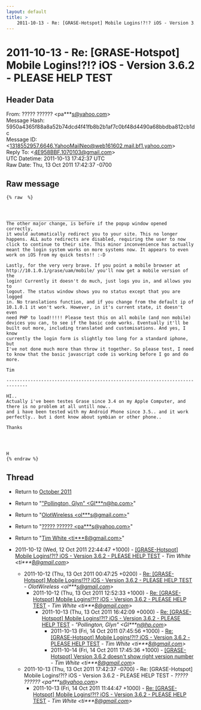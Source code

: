 ```yaml
---
layout: default
title: >
    2011-10-13 - Re: [GRASE-Hotspot] Mobile Logins!?!? iOS - Version 3.6.2 - PLEASE	HELP TEST
---
```


# 2011-10-13 - Re: [GRASE-Hotspot] Mobile Logins!?!? iOS - Version 3.6.2 - PLEASE	HELP TEST

## Header Data

From: ????? ?????? \<pa***s@yahoo.com\><br>
Message Hash: 5950a4365f88a8a52b74dcd4f41fb8b2b1af7c0bf48d4490a68bbdba812cb1dc<br>
Message ID: \<1318552957.6646.YahooMailNeo@web161602.mail.bf1.yahoo.com\><br>
Reply To: \<4E958BBF.1070103@gmail.com\><br>
UTC Datetime: 2011-10-13 17:42:37 UTC<br>
Raw Date: Thu, 13 Oct 2011 17:42:37 -0700<br>

## Raw message

```
{% raw  %}



________________________________
The other major change, is before if the popup window opened correctly, 
it would automatically redirect you to your site. This no longer 
happens. ALL auto redirects are disabled, requiring the user to now 
click to continue to their site. This minor inconvenience has actually 
meant the login system works on more systems now. It appears to even 
work on iOS from my quick tests!! :-D

Lastly, for the very very brave. If you point a mobile browser at 
http://10.1.0.1/grase/uam/mobile/ you'll now get a mobile version of the 
login! Currently it doesn't do much, just logs you in, and allows you to 
logout. The status window shows you no status except that you are logged 
in. No translations function, and if you change from the default ip of 
10.1.0.1 it won't work. However, in it's current state, it doesn't even 
need PHP to load!!!!! Please test this on all mobile (and non mobile) 
devices you can, to see if the basic code works. Eventually it'll be 
built out more, including translated and customisations. And yes, I know 
currently the login form is slightly too long for a standard iphone, but 
I've not done much more than throw it together. So please test, I need 
to know that the basic javascript code is working before I go and do more.

Tim

------------------------------------------------------------------------------

HI..
Actually i've been testes Grase since 3.4 on my Apple Computer, and there is no problem at all untill now..
and i have been tested with my Android Phone since 3.5.. and it work perfectly.. but i dont know about symbian or other phone..

Thanks




H
{% endraw %}
```

## Thread

+ Return to [October 2011](/archive/2011/10)

+ Return to "["Pollington, Glyn" <Gl***n<span>@</span>hp.com>](/authors/gl___n_at_hp_com)"
+ Return to "[OlotWireless <ol***s<span>@</span>gmail.com>](/authors/ol___s_at_gmail_com)"
+ Return to "[????? ?????? <pa***s<span>@</span>yahoo.com>](/authors/pa___s_at_yahoo_com)"
+ Return to "[Tim White <ti***8<span>@</span>gmail.com>](/authors/ti___8_at_gmail_com)"

+ 2011-10-12 (Wed, 12 Oct 2011 22:44:47 +1000) - [[GRASE-Hotspot] Mobile Logins!?!? iOS - Version 3.6.2 - PLEASE HELP	TEST](/archive/2011/10/e208cd9509d7ebc9b4e9add050c087f8bb532900fab9a622f92a7e1001f23dd3) - _Tim White \<ti***8@gmail.com\>_
  + 2011-10-12 (Thu, 13 Oct 2011 00:47:25 +0200) - [Re: [GRASE-Hotspot] Mobile Logins!?!? iOS - Version 3.6.2 - PLEASE HELP TEST](/archive/2011/10/561934362880201e0497bec3b9cbe0c53edcfb07daeb6a6962bdda4fa6cb87cc) - _OlotWireless \<ol***s@gmail.com\>_
    + 2011-10-12 (Thu, 13 Oct 2011 12:52:33 +1000) - [Re: [GRASE-Hotspot] Mobile Logins!?!? iOS - Version 3.6.2 - PLEASE HELP TEST](/archive/2011/10/a8a4577fa4b421bf20827c1729319220dd0c1f0389c99701e890c75fe2c908da) - _Tim White \<ti***8@gmail.com\>_
      + 2011-10-13 (Thu, 13 Oct 2011 16:42:09 +0000) - [Re: [GRASE-Hotspot] Mobile Logins!?!? iOS - Version 3.6.2 - PLEASE HELP TEST](/archive/2011/10/d1bb43203f44112369b2c73a936003be8854624f8a0f24f15bea671282b6f42b) - _"Pollington, Glyn" \<Gl***n@hp.com\>_
        + 2011-10-13 (Fri, 14 Oct 2011 07:45:56 +1000) - [Re: [GRASE-Hotspot] Mobile Logins!?!? iOS - Version 3.6.2 - PLEASE HELP TEST](/archive/2011/10/1056be04c3f4140434ce410b2f6c7d7f8ebe62151574ca1dd073c37ccb97364e) - _Tim White \<ti***8@gmail.com\>_
        + 2011-10-14 (Fri, 14 Oct 2011 17:45:36 +1000) - [[GRASE-Hotspot] Version 3.6.2 doesn't show right version number](/archive/2011/10/53cde867ffc5df2b4dc278c07f030008dfda1912f433e646499cbf188de05321) - _Tim White \<ti***8@gmail.com\>_
  + 2011-10-13 (Thu, 13 Oct 2011 17:42:37 -0700) - Re: [GRASE-Hotspot] Mobile Logins!?!? iOS - Version 3.6.2 - PLEASE	HELP TEST - _????? ?????? \<pa***s@yahoo.com\>_
    + 2011-10-13 (Fri, 14 Oct 2011 11:44:47 +1000) - [Re: [GRASE-Hotspot] Mobile Logins!?!? iOS - Version 3.6.2 - PLEASE HELP TEST](/archive/2011/10/c4c5e131361d01d649de9985531805590b5330e1e39ff3a58c0f32574e17d42c) - _Tim White \<ti***8@gmail.com\>_

